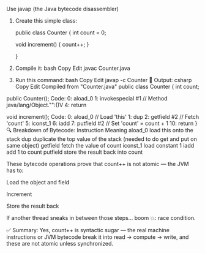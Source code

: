 Use javap (the Java bytecode disassembler)
1. Create this simple class:
  
   public class Counter {
   int count = 0;

   void increment() {
    count++;
}

   }



2. Compile it:
   bash
   Copy
   Edit
   javac Counter.java
3. Run this command:
   bash
   Copy
   Edit
   javap -c Counter
   👀 Output:
   csharp
   Copy
   Edit
   Compiled from "Counter.java"
   public class Counter {
   int count;

public Counter();
Code:
0: aload_0
1: invokespecial #1   // Method java/lang/Object."<init>":()V
4: return

void increment();
Code:
0: aload_0         // Load 'this'
1: dup
2: getfield      #2   // Fetch 'count'
5: iconst_1
6: iadd
7: putfield      #2   // Set 'count' = count + 1
10: return
}
🔍 Breakdown of Bytecode:
Instruction	Meaning
aload_0	load this onto the stack
dup	duplicate the top value of the stack (needed to do get and put on same object)
getfield	fetch the value of count
iconst_1	load constant 1
iadd	add 1 to count
putfield	store the result back into count

These bytecode operations prove that count++ is not atomic — the JVM has to:

Load the object and field

Increment

Store the result back

If another thread sneaks in between those steps... boom 💥: race condition.

✅ Summary:
Yes, count++ is syntactic sugar — the real machine instructions or JVM bytecode break it into read → compute → write, and these are not atomic unless synchronized.

